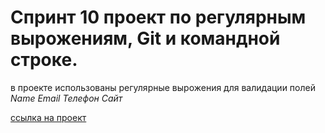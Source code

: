 # Спринт 10 проект по регулярным вырожениям, Git и командной строке.

в проекте использованы регулярные вырожения для валидации полей
*Name*
*Email*
*Телефон*
*Сайт*


[ссылка на проект](https://ospas312.github.io/)